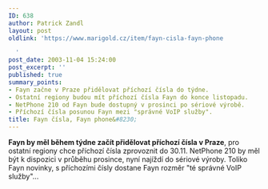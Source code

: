 ```yaml
---
ID: 638
author: Patrick Zandl
layout: post
oldlink: 'https://www.marigold.cz/item/fayn-cisla-fayn-phone

  '
post_date: 2003-11-04 15:24:00
post_excerpt: ''
published: true
summary_points:
- Fayn začne v Praze přidělovat příchozí čísla do týdne.
- Ostatní regiony budou mít příchozí čísla Fayn do konce listopadu.
- NetPhone 210 od Fayn bude dostupný v prosinci po sériové výrobě.
- Příchozí čísla posunou Fayn mezi "správné VoIP služby".
title: Fayn čísla, Fayn phone&#8230;
---
```


<STRONG>Fayn by měl během týdne začít přidělovat příchozí čísla v Praze</STRONG>, pro ostatní regiony chce příchozí čísla zprovoznit do 30.11. NetPhone 210 by měl být k dispozici v průběhu prosince, nyní najíždí do sériové výroby. Toliko Fayn novinky, s příchozími čísly dostane Fayn rozměr "té správné VoIP služby"...